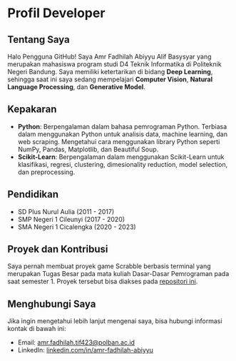 # Profil Developer

## Tentang Saya

Halo Pengguna GitHub! Saya Amr Fadhilah Abiyyu Alif Basysyar yang merupakan mahasiswa program studi D4 Teknik Informatika di Politeknik Negeri Bandung. Saya memiliki ketertarikan di bidang **Deep Learning**, sehingga saat ini saya sedang mempelajari **Computer Vision**, **Natural Language Processing**, dan **Generative Model**.

## Kepakaran

- **Python**: Berpengalaman dalam bahasa pemrograman Python. Terbiasa dalam menggunakan Python untuk analisis data, machine learning, dan web scraping. Mengetahui cara menggunakan library Python seperti NumPy, Pandas, Matplotlib, dan Beautiful Soup.
- **Scikit-Learn**: Berpengalaman dalam menggunakan Scikit-Learn untuk klasifikasi, regresi, clustering, dimesionality reduction, model selection, dan preprocessing.

## Pendidikan

- SD Plus Nurul Aulia (2011 - 2017)
- SMP Negeri 1 Cileunyi (2017 - 2020)
- SMA Negeri 1 Cicalengka (2020 - 2023)

## Proyek dan Kontribusi

Saya pernah membuat proyek game Scrabble berbasis terminal yang merupakan Tugas Besar pada mata kuliah Dasar-Dasar Pemrograman pada saat semester 1. Proyek tersebut bisa diakses pada [repositori ini](https://github.com/k31p/JTK48_Scrabble).

## Menghubungi Saya

Jika ingin mengetahui lebih lanjut mengenai saya, bisa hubungi informasi kontak di bawah ini:

- Email: [amr.fadhilah.tif423@polban.ac.id](mailto:amr.fadhilah.tif423@polban.ac.id)
- LinkedIn: [linkedin.com/in/amr-fadhilah-abiyyu](www.linkedin.com/in/amr-fadhilah-abiyyu)

